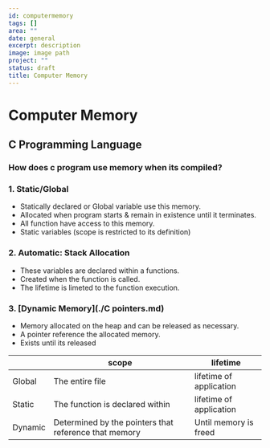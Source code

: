 ```yaml
---
id: computermemory
tags: []
area: ""
date: general
excerpt: description
image: image path
project: ""
status: draft
title: Computer Memory
---
```


# Computer Memory

## C Programming Language

### How does c program use memory when its compiled?

### 1. Static/Global

- Statically declared or Global variable use this memory.
- Allocated when program starts & remain in existence until it terminates.
- All function have access to this memory.
- Static variables (scope is restricted to its definition)

### 2. Automatic: Stack Allocation

- These variables are declared within a functions.
- Created when the function is called.
- The lifetime is limeted to the function execution.

### 3. [Dynamic Memory](./C pointers.md)

- Memory allocated on the heap and can be released as necessary.
- A pointer reference the allocated memory.
- Exists until its released

|         | scope                                                 | lifetime                |
| ------- | ----------------------------------------------------- | ----------------------- |
| Global  | The entire file                                       | lifetime of application |
| Static  | The function is declared within                       | lifetime of application |
| Dynamic | Determined by the pointers that reference that memory | Until memory is freed   |
